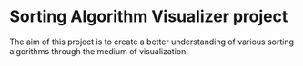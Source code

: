 # Sorting Algorithm Visualizer project
The aim of this project is to create a better understanding of various sorting algorithms through the medium of visualization.
